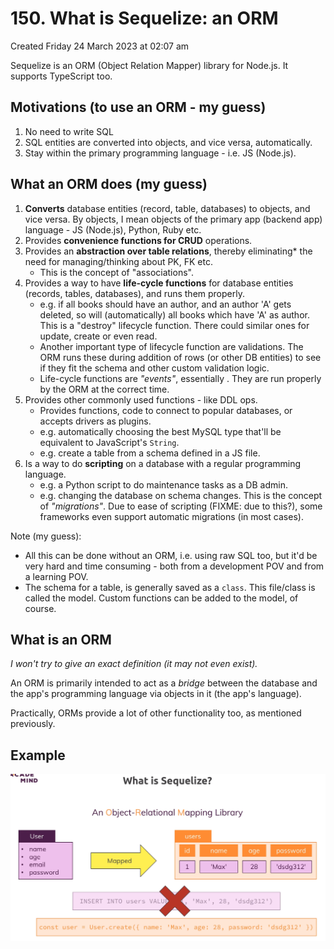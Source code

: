 # 150. What is Sequelize: an ORM
Created Friday 24 March 2023 at 02:07 am

Sequelize is an ORM (Object Relation Mapper) library for Node.js. It supports TypeScript too.

## Motivations (to use an ORM - my guess)
1. No need to write SQL
2. SQL entities are converted into objects, and vice versa, automatically.
3. Stay within the primary programming language - i.e. JS (Node.js).


## What an ORM does (my guess)
1. **Converts** database entities (record, table, databases) to objects, and vice versa. By objects, I mean objects of the primary app (backend app) language   - JS (Node.js), Python, Ruby etc.
2. Provides **convenience functions for CRUD** operations.
3. Provides an **abstraction over table relations**, thereby eliminating* the need for managing/thinking about PK, FK etc.
	- This is the concept of "associations".
4. Provides a way to have **life-cycle functions** for database entities (records, tables, databases), and runs them properly.
	- e.g. if all books should have an author, and an author 'A' gets deleted, so will  (automatically) all books which have 'A' as author. This is a "destroy" lifecycle function. There could similar ones for update, create or even read.
	- Another important type of lifecycle function are validations. The ORM runs these during addition of rows (or other DB entities) to see if they fit the schema and other custom validation logic.
	- Life-cycle functions are *"events"*, essentially . They are run properly by the ORM at the correct time.
1. Provides other commonly used functions - like DDL ops.
	- Provides functions, code to connect to popular databases, or accepts drivers as plugins.
	- e.g. automatically choosing the best MySQL type that'll be equivalent to JavaScript's `String`.
	- e.g. create a table from a schema defined in a JS file.
2. Is a way to do **scripting** on a database with a regular programming language.
	- e.g. a Python script to do maintenance tasks as a DB admin.
	- e.g. changing the database on schema changes. This is the concept of *"migrations"*. Due to ease of scripting (FIXME: due to this?), some frameworks even support automatic migrations (in most cases).

Note (my guess):
- All this can be done without an ORM, i.e. using raw SQL too, but it'd be very hard and time consuming - both from a development POV and from a learning POV.
- The schema for a table, is generally saved as a `class`. This file/class is called the model. Custom functions can be added to the model, of course.


## What is an ORM
*I won't try to give an exact definition (it may not even exist).*

An ORM is primarily intended to act as a *bridge* between the database and the app's programming language via objects in it (the app's language).

Practically, ORMs provide a lot of other functionality too, as mentioned previously.


## Example
![](assets/149_What_is_an_ORM-image-1.png)
